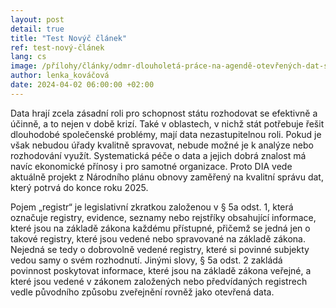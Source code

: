 ```yaml
---
layout: post
detail: true
title: "Test Novýč článek"
ref: test-nový-článek
lang: cs
image: /přílohy/články/odmr-dlouholetá-práce-na-agendě-otevřených-dat-se-vyplatila/ODMR_ČR.webp
author: lenka_kováčová
date: 2024-04-02 06:00:00 +02:00
---
```

Data hrají zcela zásadní roli pro schopnost státu rozhodovat se efektivně a účinně, a to nejen v době krizí.
Také v oblastech, v nichž stát potřebuje řešit dlouhodobé společenské problémy, mají data nezastupitelnou roli. 
Pokud je však nebudou úřady kvalitně spravovat, nebude možné je k analýze nebo rozhodování využít.
Systematická péče o data a jejich dobrá znalost má navíc ekonomické přínosy i pro samotné organizace.
Proto DIA vede aktuálně projekt z Národního plánu obnovy zaměřený na kvalitní správu dat, který potrvá do konce roku 2025.
<!--more-->
Pojem „registr“ je legislativní zkratkou založenou v § 5a odst. 1, která označuje registry, evidence, seznamy nebo rejstříky obsahující informace, které jsou na základě zákona každému přístupné, přičemž se jedná jen o takové registry, které jsou vedené nebo spravované na základě zákona.
Nejedná se tedy o dobrovolně vedené registry, které si povinné subjekty vedou samy o svém rozhodnutí.
Jinými slovy, § 5a odst. 2 zakládá povinnost poskytovat informace, které jsou na základě zákona veřejné, a které jsou vedené v zákonem založených nebo předvídaných registrech vedle původního způsobu zveřejnění rovněž jako otevřená data.
